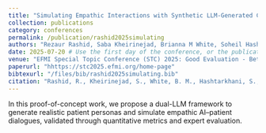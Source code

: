 ```yaml
---
title: "Simulating Empathic Interactions with Synthetic LLM-Generated Cancer Patient Personas"
collection: publications
category: conferences
permalink: /publication/rashid2025simulating
authors: "Rezaur Rashid, Saba Kheirinejad, Brianna M White, Soheil Hashtarkhani, Parnian Kheirkhah Rahimabad, Fekede A Kumsa, Lokesh Chinthala, Janet A Zink, Christopher L Brett, Robert L Davis, David L Schwartz, Arash Shaban-Nejad"
date: 2025-07-20 # Use the first day of the conference, or the publication date if you know it
venue: "EFMI Special Topic Conference (STC) 2025: Good Evaluation - Better Digital Health"
paperurl: "hhttps://stc2025.efmi.org/home-page" 
bibtexurl: "/files/bib/rashid2025simulating.bib"
citation: "Rashid, R., Kheirinejad, S., White, B. M., Hashtarkhani, S., Rahimabad, P. K., Kumsa, F. A., ... & Shaban-Nejad, A. (2025). Simulating Empathic Interactions with Synthetic LLM-Generated Cancer Patient Personas. In Good Evaluation - Better Digital Health: Proceedings of the EFMI Special Topic Conference (STC) 2025 (to appear). IOS Press."
---
```


In this proof-of-concept work, we propose a dual-LLM framework to generate realistic patient personas and simulate empathic AI–patient dialogues, validated through quantitative metrics and expert evaluation.